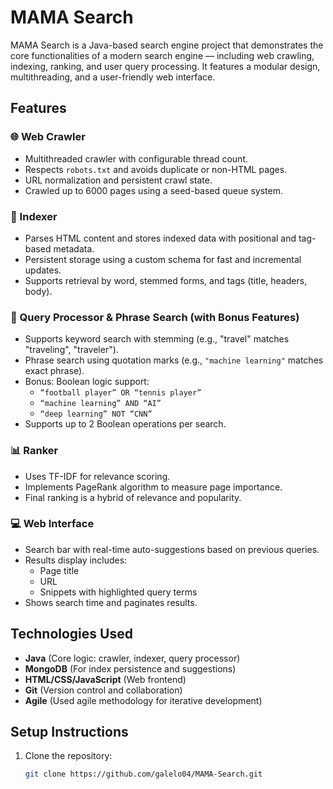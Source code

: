 # MAMA Search

MAMA Search is a Java-based search engine project that demonstrates the core functionalities of a modern search engine — including web crawling, indexing, ranking, and user query processing. It features a modular design, multithreading, and a user-friendly web interface.

## Features

### 🌐 Web Crawler
- Multithreaded crawler with configurable thread count.
- Respects `robots.txt` and avoids duplicate or non-HTML pages.
- URL normalization and persistent crawl state.
- Crawled up to 6000 pages using a seed-based queue system.

### 🧠 Indexer
- Parses HTML content and stores indexed data with positional and tag-based metadata.
- Persistent storage using a custom schema for fast and incremental updates.
- Supports retrieval by word, stemmed forms, and tags (title, headers, body).

### 🔎 Query Processor & Phrase Search (with Bonus Features)
- Supports keyword search with stemming (e.g., "travel" matches "traveling", "traveler").
- Phrase search using quotation marks (e.g., `"machine learning"` matches exact phrase).
- Bonus: Boolean logic support:
  - `“football player” OR “tennis player”`
  - `“machine learning” AND “AI”`
  - `“deep learning” NOT “CNN”`
- Supports up to 2 Boolean operations per search.

### 📊 Ranker
- Uses TF-IDF for relevance scoring.
- Implements PageRank algorithm to measure page importance.
- Final ranking is a hybrid of relevance and popularity.

### 💻 Web Interface
- Search bar with real-time auto-suggestions based on previous queries.
- Results display includes:
  - Page title
  - URL
  - Snippets with highlighted query terms
- Shows search time and paginates results.

## Technologies Used
- **Java** (Core logic: crawler, indexer, query processor)
- **MongoDB** (For index persistence and suggestions)
- **HTML/CSS/JavaScript** (Web frontend)
- **Git** (Version control and collaboration)
- **Agile** (Used agile methodology for iterative development)

## Setup Instructions
1. Clone the repository:
   ```bash
   git clone https://github.com/galelo04/MAMA-Search.git
